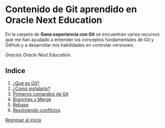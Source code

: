 # Contenido de Git aprendido en Oracle Next Education

En la carpeta de **Gana experiencia con Git** se encuentran varios recursos que me han ayudado a entender los conceptos fundamentales de Git y GitHub y a desarrollar mis habilidades en controlar versiones.

_Gracias Oracle Next Education._

## Indice
1. [¿Qué es Git?](01-que-es.md)
2. [¿Comó instalarlo?](02-como-instalar.md)
3. [Primeros comandos de Git](03-primeros-comandos.md)
4. [Branches y Merge](04-branches.md)
5. [Rebase](05-rebase.md)
6. [Resolviendo conflictos](06-conflictos.md)

[Regresar al inicio](/README.md)